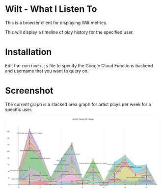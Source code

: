 # Wilt - What I Listen To
This is a browser client for displaying Wilt metrics.

This will display a timeline of play history for the specified user.

# Installation
Edit the `constants.js` file to specify the Google Cloud Functions backend and
username that you want to query on.

# Screenshot
The current graph is a stacked area graph for artist plays per week for a
specific user.

![My play history](screenshot.png)
